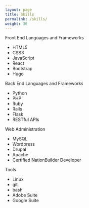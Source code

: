 ```yaml
---
layout: page
title: Skills
permalink: /skills/
weight: 30
---
```


Front End Languages and Frameworks
- HTML5 
- CSS3 
- JavaScript 
- React 
- Bootstrap 
- Hugo 

Back End Languages and Frameworks

- Python 
- PHP 
- Ruby 
- Rails 
- Flask 
- RESTful APIs 

Web Administration

- MySQL 
- Wordpress 
- Drupal 
- Apache 
- Certified NationBuilder Developer 

Tools

- Linux 
- git 
- bash 
- Adobe Suite 
- Google Suite 